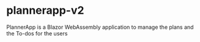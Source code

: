 # plannerapp-v2
PlannerApp is a Blazor WebAssembly application to manage the plans and the To-dos for the users
